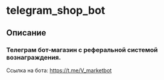 # telegram_shop_bot
## Описание
### Телеграм бот-магазин с реферальной системой вознаграждения.
Ссылка на бота: https://t.me/V_marketbot
